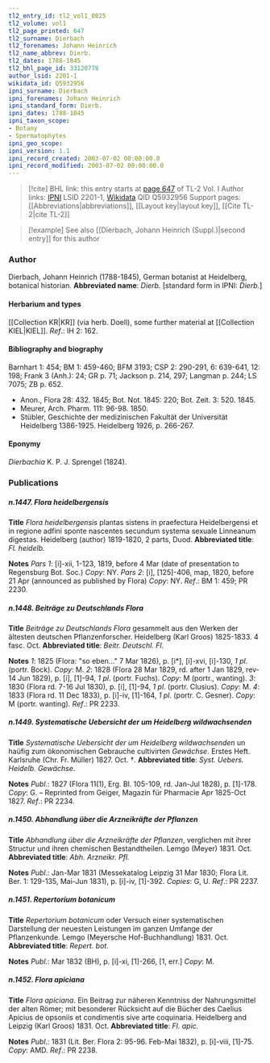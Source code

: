 ```yaml
---
tl2_entry_id: tl2_vol1_0825
tl2_volume: vol1
tl2_page_printed: 647
tl2_surname: Dierbach
tl2_forenames: Johann Heinrich
tl2_name_abbrev: Dierb.
tl2_dates: 1788-1845
tl2_bhl_page_id: 33120778
author_lsid: 2201-1
wikidata_id: Q5932956
ipni_surname: Dierbach
ipni_forenames: Johann Heinrich
ipni_standard_form: Dierb.
ipni_dates: 1788-1845
ipni_taxon_scope: 
- Botany
- Spermatophytes
ipni_geo_scope: 
ipni_version: 1.1
ipni_record_created: 2003-07-02 00:00:00.0
ipni_record_modified: 2003-07-02 00:00:00.0
---
```


> [!cite] BHL link: this entry starts at [page 647](https://www.biodiversitylibrary.org/page/33120778) of TL-2 Vol. I
> Author links: [IPNI](https://www.ipni.org/a/2201-1) LSID 2201-1, [Wikidata](https://www.wikidata.org/wiki/Q5932956) QID Q5932956
> Support pages: [[Abbreviations|abbreviations]], [[Layout key|layout key]], [[Cite TL-2|cite TL-2]]

> [!example] See also [[Dierbach, Johann Heinrich (Suppl.)|second entry]] for this author

### Author

Dierbach, Johann Heinrich (1788-1845), German botanist at Heidelberg, botanical historian. 
**Abbreviated name**: *Dierb.* \[standard form in IPNI: *Dierb.*\]

#### Herbarium and types

[[Collection KR|KR]] (via herb. Doell), some further material at [[Collection KIEL|KIEL]].
*Ref*.: IH 2: 162.

#### Bibliography and biography

Barnhart 1: 454; BM 1: 459-460; BFM 3193; CSP 2: 290-291, 6: 639-641, 12: 198; Frank 3 (Anh.): 24; GR p. 71; Jackson p. 214, 297; Langman p. 244; LS 7075; ZB p. 652.
- Anon., Flora 28: 432. 1845; Bot. Not. 1845: 220; Bot. Zeit. 3: 520. 1845.
- Meurer, Arch. Pharm. 111: 96-98. 1850.
- Stübler, Geschichte der medizinischen Fakultät der Universität Heidelberg 1386-1925. Heidelberg 1926, p. 266-267.

#### Eponymy

*Dierbachia* K. P. J. Sprengel (1824).

### Publications

##### n.1447. Flora heidelbergensis

**Title**
*Flora heidelbergensis* plantas sistens in praefectura Heidelbergensi et in regione adfini sponte nascentes secundum systema sexuale Linneanum digestas. Heidelberg (author) 1819-1820, 2 parts, Duod.
**Abbreviated title**: *Fl. heidelb.*

**Notes**
*Pars 1*: \[i\]-xii, 1-123, 1819, before 4 Mar (date of presentation to Regensburg Bot. Soc.) *Copy*: NY.
*Pars 2*: \[i\], \[125\]-406, map, 1820, before 21 Apr (announced as published by Flora) *Copy*: NY.
*Ref*.: BM 1: 459; PR 2230.

##### n.1448. Beiträge zu Deutschlands Flora

**Title**
*Beiträge zu Deutschlands Flora* gesammelt aus den Werken der ältesten deutschen Pflanzenforscher. Heidelberg (Karl Groos) 1825-1833. 4 fasc. Oct.
**Abbreviated title**: *Beitr. Deutschl. Fl.*

**Notes**
*1*: 1825 (Flora: "so eben..." 7 Mar 1826), p. \[i\*\], \[i\]-xvi, \[i\]-130, *1 pl*.(portr. Bock).
*Copy*: M.
*2*: 1828 (Flora 28 Mar 1829, rd. after 1 Jan 1829, rev- 14 Jun 1829), p. \[i\], \[1\]-94, *1 pl*. (portr. Fuchs). *Copy*: M (portr., wanting).
*3*: 1830 (Flora rd. 7-16 Jul 1830), p. \[i\], \[1\]-94, *1 pl*. (portr. Clusius). *Copy*: M.
*4*: 1833 (Flora rd. 11 Dec 1833), p. \[i\]-iv, \[1\]-164, *1 pl*. (portr. C. Gesner). *Copy*: M (portr. wanting).
*Ref*.: PR 2233.

##### n.1449. Systematische Uebersicht der um Heidelberg wildwachsenden

**Title**
*Systematische Uebersicht der um Heidelberg wildwachsenden* un haüfig zum ökonomischen Gebrauche cultivirten *Gewächse*. Erstes Heft. Karlsruhe (Chr. Fr. Müller) 1827. Oct. †.
**Abbreviated title**: *Syst. Uebers. Heidelb. Gewächse*.

**Notes**
*Publ*.: 1827 (Flora 11(1), Erg. Bl. 105-109, rd. Jan-Jul 1828), p. \[1\]-178. *Copy*: G. – Reprinted from Geiger, Magazin für Pharmacie Apr 1825-Oct 1827.
*Ref*.: PR 2234.

##### n.1450. Abhandlung über die Arzneikräfte der Pflanzen

**Title**
*Abhandlung über die Arzneikräfte der Pflanzen*, verglichen mit ihrer Structur und ihren chemischen Bestandtheilen. Lemgo (Meyer) 1831. Oct.
**Abbreviated title**: *Abh. Arzneikr. Pfl.*

**Notes**
*Publ*.: Jan-Mar 1831 (Messekatalog Leipzig 31 Mar 1830; Flora Lit. Ber. 1: 129-135, Mai-Jun 1831), p. \[i\]-iv, \[1\]-392. *Copies*: G, U.
*Ref*.: PR 2237.

##### n.1451. Repertorium botanicum

**Title**
*Repertorium botanicum* oder Versuch einer systematischen Darstellung der neuesten Leistungen im ganzen Umfange der Pflanzenkunde. Lemgo (Meyersche Hof-Buchhandlung) 1831. Oct.
**Abbreviated title**: *Repert. bot.*

**Notes**
*Publ*.: Mar 1832 (BH), p. \[i\]-xi, \[1\]-266, \[1, err.\] *Copy*: M.

##### n.1452. Flora apiciana

**Title**
*Flora apiciana*. Ein Beitrag zur näheren Kenntniss der Nahrungsmittel der alten Römer; mit besonderer Rücksicht auf die Bücher des Caelius Apicius de opsoniis et condimentis sive arte coquinaria. Heidelberg and Leipzig (Karl Groos) 1831. Oct.
**Abbreviated title**: *Fl. apic.*

**Notes**
*Publ*.: 1831 (Lit. Ber. Flora 2: 95-96. Feb-Mai 1832), p. \[i\]-viii, \[1\]-75. *Copy*: AMD.
*Ref*.: PR 2238.

